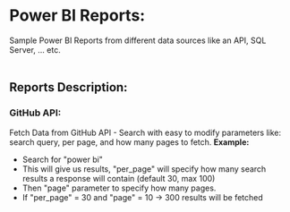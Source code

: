 # Power BI Reports:
Sample Power BI Reports from different data sources like an API, SQL Server, ... etc. 
<br />
<br />

## Reports Description:

### GitHub API:
Fetch Data from GitHub API - Search with easy to modify parameters like: search query, per page, and how many pages to fetch.
__Example:__
- Search for "power bi"
- This will give us results, "per_page" will specify how many search results a response will contain (default 30, max 100)
- Then "page" parameter to specify how many pages.
- If "per_page" = 30 and "page" = 10 -> 300 results will be fetched
